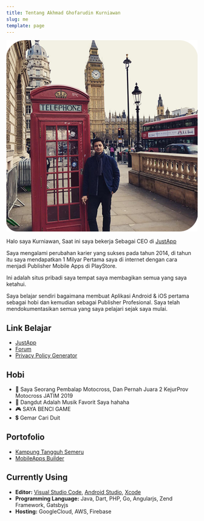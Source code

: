 ```yaml
---
title: Tentang Akhmad Ghofarudin Kurniawan
slug: me
template: page
---
```




![Me](../images/me.png)



Halo saya Kurniawan, Saat ini saya bekerja Sebagai CEO di [JustApp](https://justapp.id)

Saya mengalami perubahan karier yang sukses pada tahun 2014, di tahun itu saya mendapatkan 1 Milyar Pertama saya di internet dengan cara menjadi Publisher Mobile Apps di PlayStore.

Ini adalah situs pribadi saya tempat saya membagikan semua yang saya ketahui.

Saya belajar sendiri bagaimana membuat Aplikasi Android & iOS pertama sebagai hobi dan kemudian sebagai Publisher Profesional. Saya telah mendokumentasikan semua yang saya pelajari sejak saya mulai.



## Link Belajar

- [JustApp](https://justapp.id)
- [Forum](https://forum.justapp.id)
- [Privacy Policy Generator](https://privacy-policy-generator.justapp.id/)

## Hobi

- 🥈 Saya Seorang Pembalap Motocross, Dan Pernah Juara 2 KejurProv Motocross JATIM 2019
- 🎵 Dangdut Adalah Musik Favorit Saya hahaha
- 🎮 SAYA BENCI GAME 
- 💲 Gemar Cari Duit

## Portofolio


- [Kampung Tangguh Semeru](https://popcenterpoldajatim.com/)
- [MobileApps Builder](https://justapp.id)


## Currently Using



- **Editor:** [Visual Studio Code](https://code.visualstudio.com/), [Android Studio](https://developer.android.com/studio), [Xcode](https://developer.apple.com/xcode/)
- **Programming Language:** Java, Dart, PHP, Go, Angularjs, Zend Framework, Gatsbyjs
- **Hosting:** GoogleCloud, AWS, Firebase




